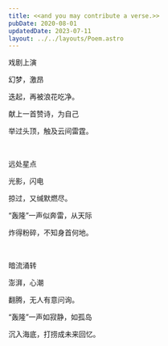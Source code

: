 ```yaml
---
title: <<and you may contribute a verse.>>
pubDate: 2020-08-01
updatedDate: 2023-07-11
layout: ../../layouts/Poem.astro
---
```


戏剧上演

幻梦，激昂

迭起，再被浪花吃净。

献上一首赞诗，为自己

举过头顶，触及云间雷霆。

<br>

远处星点

光影，闪电

掠过，又缄默燃尽。

“轰隆”一声似奔雷，从天际

炸得粉碎，不知身首何地。

<br>

暗流涌转

澎湃，心潮

翻腾，无人有意问询。

“轰隆”一声如寂静，如孤岛

沉入海底，打捞成未来回忆。